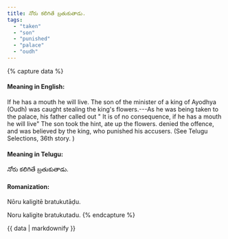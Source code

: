 ```yaml
---
title: నోరు కలిగితే బ్రతుకుతాడు.
tags:
  - "taken"
  - "son"
  - "punished"
  - "palace"
  - "oudh"
---
```


{% capture data %}
#### Meaning in English:
If he has a mouth he will live.
The son of the minister of a king of Ayodhya (Oudh) was caught stealing the king's flowers.---As he was being taken to the palace, his father called out " It is of no consequence, if he has a mouth he will live" The son took the hint, ate up the flowers. denied the offence, and was believed by the king, who punished his accusers. (See Telugu Selections, 36th story. )

#### Meaning in Telugu:
నోరు కలిగితే బ్రతుకుతాడు.

#### Romanization:
Nōru kaligitē bratukutāḍu.

Noru kaligite bratukutadu.
{% endcapture %}

{{ data | markdownify }}

